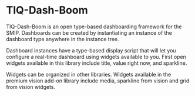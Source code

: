 # TIQ-Dash-Boom

TIQ-Dash-Boom is an open type-based dashboarding framework for the SMIP. Dashboards can be created by instantiating an instance of the dashboard type anywhere in the instance tree.

Dashboard instances have a type-based display script that will let you configure a real-time dashboard using widgets available to you. First open widgets available in this library include title, value right now, and sparkline.

Widgets can be organized in other libraries. Widgets available in the premium vision add-on library include media, sparkline from vision and grid from vision widgets.
